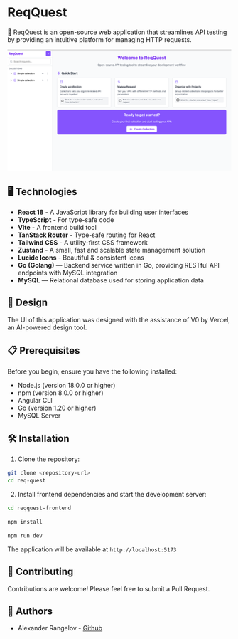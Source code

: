 # ReqQuest

🚀 ReqQuest is an open-source web application that streamlines API testing by providing an intuitive platform for managing HTTP requests.

![img alt](reqquest-frontend/public/app-screenshot-1.png)

## 🖥️ Technologies

- **React 18** - A JavaScript library for building user interfaces
- **TypeScript** - For type-safe code
- **Vite** - A frontend build tool
- **TanStack Router** - Type-safe routing for React
- **Tailwind CSS** - A utility-first CSS framework
- **Zustand** - A small, fast and scalable state management solution
- **Lucide Icons** - Beautiful & consistent icons
- **Go (Golang)** — Backend service written in Go, providing RESTful API endpoints with MySQL integration
- **MySQL** — Relational database used for storing application data

## 🎨 Design

The UI of this application was designed with the assistance of V0 by Vercel, an AI-powered design tool.

## 📋 Prerequisites

Before you begin, ensure you have the following installed:

- Node.js (version 18.0.0 or higher)
- npm (version 8.0.0 or higher)
- Angular CLI
- Go (version 1.20 or higher)
- MySQL Server

## 🛠️ Installation

1. Clone the repository:

```bash
git clone <repository-url>
cd req-quest
```

2. Install frontend dependencies and start the development server:

```bash
cd reqquest-frontend
```

```bash
npm install
```

```bash
npm run dev
```

The application will be available at `http://localhost:5173`

## 🤝 Contributing

Contributions are welcome! Please feel free to submit a Pull Request.

## 👥 Authors

- Alexander Rangelov - [Github](https://github.com/arangelovv)
